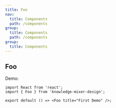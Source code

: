 ```yaml
---
title: Foo
nav:
  title: Components
  path: /components
group:
  title: Components
  path: /components
group: 
  title: Components
---
```


## Foo

Demo:

```tsx
import React from 'react';
import { Foo } from 'knowledge-mixer-design';

export default () => <Foo title="First Demo" />;
```